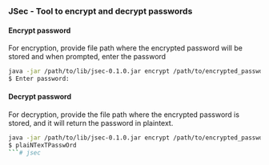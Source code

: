 ### JSec - Tool to encrypt and decrypt passwords
#### Encrypt password 
For encryption, provide file path where the encrypted password will be stored and when prompted,
enter the password
```bash
java -jar /path/to/lib/jsec-0.1.0.jar encrypt /path/to/encrypted_passwd.txt
$ Enter password: 
```

#### Decrypt password
For decryption, provide the file path where the encrypted password is stored, and it will return the 
password in plaintext.

```bash
java -jar /path/to/lib/jsec-0.1.0.jar encrypt /path/to/encrypted_passwd.txt
$ plaiNTexTPasswOrd
```# jsec
